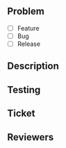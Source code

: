 ## Problem

<!-- Quick blurb about the problem -->

<!-- Put an X in what type of PR  -->

* [ ] Feature
* [ ] Bug
* [ ] Release

## Description

<!-- Detailed description on what was done in this PR -->

## Testing

<!-- Instructions on how to test -->

## Ticket

<!-- Link to ticket -->

## Reviewers

<!-- Tag reviews with '@' to test and review the PR -->
